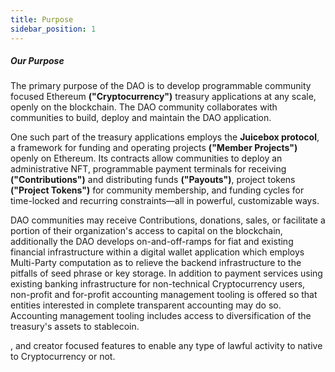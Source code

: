 ```yaml
---
title: Purpose
sidebar_position: 1
---
```


##### Our Purpose

The primary purpose of the DAO is to develop programmable community focused Ethereum **("Cryptocurrency")** treasury applications at any scale, openly on the blockchain. The DAO community collaborates with communities to build, deploy and maintain the DAO application.

One such part of the treasury applications employs the **Juicebox protocol**, a framework for funding and operating projects **("Member Projects")** openly on Ethereum. Its contracts allow communities to deploy an administrative NFT, programmable payment terminals for receiving **("Contributions")** and distributing funds **("Payouts")**, project tokens **("Project Tokens")** for community membership, and funding cycles for time-locked and recurring constraints—all in powerful, customizable ways.

DAO communities may receive Contributions, donations, sales, or facilitate a portion of their organization's access to capital on the blockchain, additionally the DAO develops on-and-off-ramps for fiat and existing financial infrastructure within a digital wallet application which employs Multi-Party computation as to relieve the backend infrastructure to the pitfalls of seed phrase or key storage.  In addition to payment services using existing banking infrastructure for non-technical Cryptocurrency users, non-profit and for-profit accounting management tooling is offered so that entities interested in complete transparent accounting may do so. Accounting management tooling includes access to diversification of the treasury's assets to stablecoin.  

, and creator focused features to enable any type of lawful activity to native to Cryptocurrency or not.
